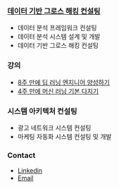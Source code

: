 ### [데이터 기반 그로스 해킹 컨설팅](http://growth-hacking.dano.ai)
- 데이터 분석 프레임워크 컨설팅
- 데이터 분석 시스템 설계 및 개발
- 데이터 기반 그로스 해킹 컨설팅

### 강의
- [8주 만에 딥 러닝 엔지니어 양성하기](http://8wk-dl.dano.ai/)
- [4주 만에 머신 러닝 기본 다지기](https://www.facebook.com/284383412065350)

### 시스템 아키텍처 컨설팅
- 광고 네트워크 시스템 컨설팅
- 마케팅 자동화 시스템 컨설팅 및 개발

### Contact
- [Linkedin](https://www.linkedin.com/in/danolee/)
- [Email](mailto:dano@dano.ai)